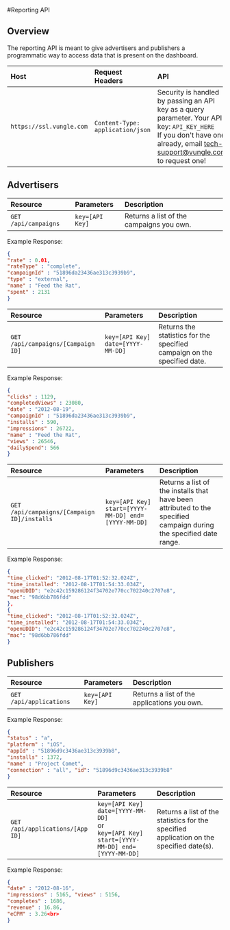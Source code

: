 #Reporting API
## Overview

The reporting API is meant to give advertisers and publishers a programmatic way to access data that is present on the dashboard.

|Host           |Request Headers        |API            |
| :-----------  | :-------------------  |:-----------   |
|`https://ssl.vungle.com`         |`Content-Type: application/json`         |Security is handled by passing an API key as a query parameter. Your API key: `API_KEY_HERE` <br> If you don't have one already, email <a href="mailto:tech-support@vungle.com?Subject=API%20Key%20Request" target="_top">tech-support@vungle.com</a> to request one!|

## Advertisers

|Resource       |Parameters             |Description    |
| :-----------  | :-------------------  |:-----------   |
|`GET /api/campaigns`         |`key=[API Key]`         | Returns a list of the campaigns you own. |
Example Response:

```JSON
{   
"rate" : 0.01,
"rateType" : "complete",
"campaignId" : "51896da23436ae313c3939b9",
"type" : "external",
"name" : "Feed the Rat",
"spent" : 2131
}
```

|Resource       |Parameters             |Description    |
| :-----------  | :-------------------  |:-----------   |
|`GET /api/campaigns/[Campaign ID]`         |`key=[API Key] date=[YYYY-MM-DD]`         | Returns the statistics for the specified campaign on the specified date.|
Example Response:

```JSON
{
"clicks" : 1129,
"completedViews" : 23080,
"date" : "2012-08-19",
"campaignId" : "51896da23436ae313c3939b9",
"installs" : 590,
"impressions" : 26722,
"name" : "Feed the Rat",
"views" : 26546,
"dailySpend": 566
}
```

|Resource       |Parameters             |Description    |
| :-----------  | :-------------------  |:-----------   |
|`GET /api/campaigns/[Campaign ID]/installs`         |`key=[API Key] start=[YYYY-MM-DD] end=[YYYY-MM-DD]`         | Returns a list of the installs that have been attributed to the specified campaign during the specified date range.|
Example Response: 

```JSON
{
"time_clicked": "2012-08-17T01:52:32.024Z",
"time_installed": "2012-08-17T01:54:33.034Z",
"openUDID": "e2c42c159286124f34702e770cc702240c2707e8",
"mac": "98d6bb786fdd"
},
{
"time_clicked": "2012-08-17T01:52:32.024Z",
"time_installed": "2012-08-17T01:54:33.034Z",
"openUDID": "e2c42c159286124f34702e770cc702240c2707e8",
"mac": "98d6bb786fdd"
}
```

## Publishers

|Resource       |Parameters             |Description    |
| :-----------  | :-------------------  |:-----------   |
|`GET /api/applications`         |`key=[API Key]`         | Returns a list of the applications you own.|
Example Response: 

```JSON
{
"status" : "a",
"platform" : "iOS",
"appId" : "51896d9c3436ae313c3939b8",
"installs" : 1372,
"name" : "Project Comet",
"connection" : "all", "id": "51896d9c3436ae313c3939b8"
}
```

|Resource       |Parameters             |Description    |
| :-----------  | :-------------------  |:-----------   |
|`GET /api/applications/[App ID]`         |`key=[API Key] date=[YYYY-MM-DD]` <br> or <br> `key=[API Key] start=[YYYY-MM-DD] end=[YYYY-MM-DD]` | Returns a list of the statistics for the specified application on the specified date(s).|
Example Response: 

```JSON
{
"date" : "2012-08-16",
"impressions" : 5165, "views" : 5156,
"completes" : 1686,
"revenue" : 16.86,
"eCPM" : 3.26<br>
}
```